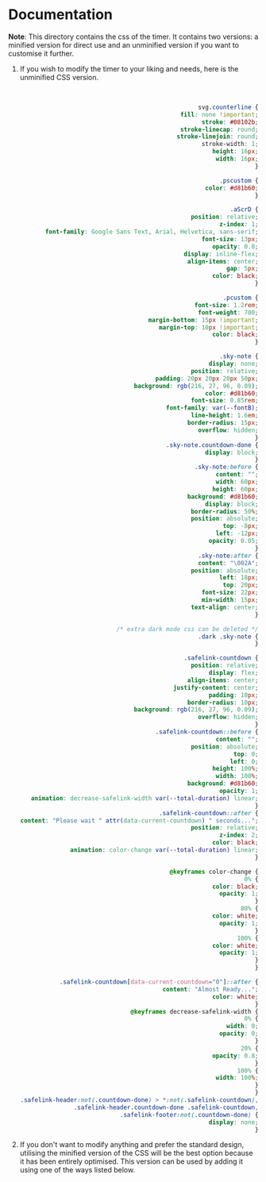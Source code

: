 # Documentation

**Note**: This directory contains the css of the timer. It contains two versions: a minified version for direct use and an unminified version if you want to customise it further.

1. If you wish to modify the timer to your liking and needs, here is the unminified CSS version.
</br>
<div align='right'>
  
```css
svg.counterline {
  fill: none !important;
  stroke: #08102b;
  stroke-linecap: round;
  stroke-linejoin: round;
  stroke-width: 1;
  height: 16px;
  width: 16px;
}

.pscustom {
  color: #d81b60;
}

.aScrD {
  position: relative;
  z-index: 1;
  font-family: Google Sans Text, Arial, Helvetica, sans-serif;
  font-size: 13px;
  opacity: 0.8;
  display: inline-flex;
  align-items: center;
  gap: 5px;
  color: black;
}

.pcustom {
  font-size: 1.2rem;
  font-weight: 700;
  margin-bottom: 15px !important;
  margin-top: 10px !important;
  color: black;
}

.sky-note {
  display: none;
  position: relative;
  padding: 20px 20px 20px 50px;
  background: rgb(216, 27, 96, 0.09);
  color: #d81b60;
  font-size: 0.85rem;
  font-family: var(--fontB);
  line-height: 1.6em;
  border-radius: 15px;
  overflow: hidden;
}
.sky-note.countdown-done {
  display: block;
}
.sky-note:before {
  content: "";
  width: 60px;
  height: 60px;
  background: #d81b60;
  display: block;
  border-radius: 50%;
  position: absolute;
  top: -8px;
  left: -12px;
  opacity: 0.05;
}
.sky-note:after {
  content: "\002A";
  position: absolute;
  left: 18px;
  top: 20px;
  font-size: 22px;
  min-width: 15px;
  text-align: center;
}

/* extra dark mode css can be deleted */
.dark .sky-note {
}

.safelink-countdown {
  position: relative;
  display: flex;
  align-items: center;
  justify-content: center;
  padding: 10px;
  border-radius: 10px;
  background: rgb(216, 27, 96, 0.09);
  overflow: hidden;
}
.safelink-countdown::before {
  content: "";
  position: absolute;
  top: 0;
  left: 0;
  height: 100%;
  width: 100%;
  background: #d81b60;
  opacity: 1;
  animation: decrease-safelink-width var(--total-duration) linear;
}
.safelink-countdown::after {
  content: "Please wait " attr(data-current-countdown) " seconds...";
  position: relative;
  z-index: 2;
  color: black;
  animation: color-change var(--total-duration) linear;
}

@keyframes color-change {
  0% {
    color: black;
    opacity: 1;
  }
  80% {
    color: white;
    opacity: 1;
  }
  100% {
    color: white;
    opacity: 1;
  }
}

.safelink-countdown[data-current-countdown="0"]::after {
  content: "Almost Ready...";
  color: white;
}
@keyframes decrease-safelink-width {
  0% {
    width: 0;
    opacity: 0;
  }
  20% {
    opacity: 0.8;
  }
  100% {
    width: 100%;
  }
}
.safelink-header:not(.countdown-done) > *:not(.safelink-countdown),
.safelink-header.countdown-done .safelink-countdown,
.safelink-footer:not(.countdown-done) {
  display: none;
}
```
</div>

2. If you don't want to modify anything and prefer the standard design, utilising the minified version of the CSS will be the best option because it has been entirely optimised. This version can be used by adding it using one of the ways listed below.
